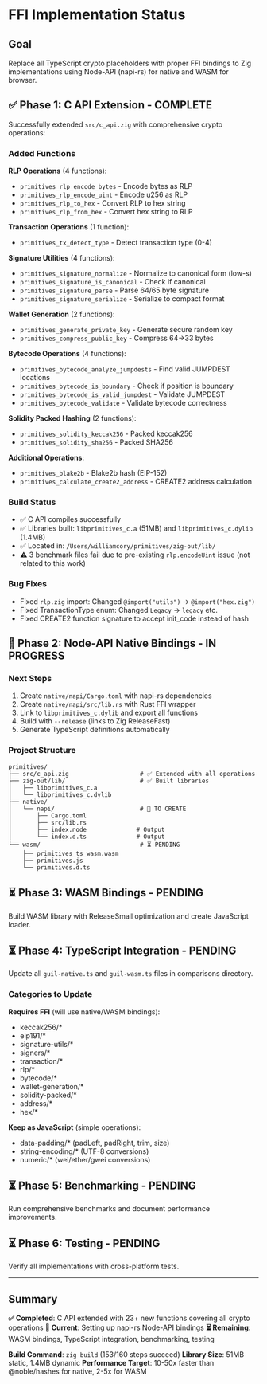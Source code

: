 # FFI Implementation Status

## Goal
Replace all TypeScript crypto placeholders with proper FFI bindings to Zig implementations using Node-API (napi-rs) for native and WASM for browser.

## ✅ Phase 1: C API Extension - COMPLETE

Successfully extended `src/c_api.zig` with comprehensive crypto operations:

### Added Functions

**RLP Operations** (4 functions):
- `primitives_rlp_encode_bytes` - Encode bytes as RLP
- `primitives_rlp_encode_uint` - Encode u256 as RLP
- `primitives_rlp_to_hex` - Convert RLP to hex string
- `primitives_rlp_from_hex` - Convert hex string to RLP

**Transaction Operations** (1 function):
- `primitives_tx_detect_type` - Detect transaction type (0-4)

**Signature Utilities** (4 functions):
- `primitives_signature_normalize` - Normalize to canonical form (low-s)
- `primitives_signature_is_canonical` - Check if canonical
- `primitives_signature_parse` - Parse 64/65 byte signature
- `primitives_signature_serialize` - Serialize to compact format

**Wallet Generation** (2 functions):
- `primitives_generate_private_key` - Generate secure random key
- `primitives_compress_public_key` - Compress 64→33 bytes

**Bytecode Operations** (4 functions):
- `primitives_bytecode_analyze_jumpdests` - Find valid JUMPDEST locations
- `primitives_bytecode_is_boundary` - Check if position is boundary
- `primitives_bytecode_is_valid_jumpdest` - Validate JUMPDEST
- `primitives_bytecode_validate` - Validate bytecode correctness

**Solidity Packed Hashing** (2 functions):
- `primitives_solidity_keccak256` - Packed keccak256
- `primitives_solidity_sha256` - Packed SHA256

**Additional Operations**:
- `primitives_blake2b` - Blake2b hash (EIP-152)
- `primitives_calculate_create2_address` - CREATE2 address calculation

### Build Status
- ✅ C API compiles successfully
- ✅ Libraries built: `libprimitives_c.a` (51MB) and `libprimitives_c.dylib` (1.4MB)
- ✅ Located in: `/Users/williamcory/primitives/zig-out/lib/`
- ⚠️  3 benchmark files fail due to pre-existing `rlp.encodeUint` issue (not related to this work)

### Bug Fixes
- Fixed `rlp.zig` import: Changed `@import("utils")` → `@import("hex.zig")`
- Fixed TransactionType enum: Changed `Legacy` → `legacy` etc.
- Fixed CREATE2 function signature to accept init_code instead of hash

## 🔄 Phase 2: Node-API Native Bindings - IN PROGRESS

### Next Steps
1. Create `native/napi/Cargo.toml` with napi-rs dependencies
2. Create `native/napi/src/lib.rs` with Rust FFI wrapper
3. Link to `libprimitives_c.dylib` and export all functions
4. Build with `--release` (links to Zig ReleaseFast)
5. Generate TypeScript definitions automatically

### Project Structure
```
primitives/
├── src/c_api.zig                    # ✅ Extended with all operations
├── zig-out/lib/                     # ✅ Built libraries
│   ├── libprimitives_c.a
│   └── libprimitives_c.dylib
├── native/
│   └── napi/                        # 🔄 TO CREATE
│       ├── Cargo.toml
│       ├── src/lib.rs
│       ├── index.node              # Output
│       └── index.d.ts              # Output
└── wasm/                            # ⏳ PENDING
    ├── primitives_ts_wasm.wasm
    ├── primitives.js
    └── primitives.d.ts
```

## ⏳ Phase 3: WASM Bindings - PENDING

Build WASM library with ReleaseSmall optimization and create JavaScript loader.

## ⏳ Phase 4: TypeScript Integration - PENDING

Update all `guil-native.ts` and `guil-wasm.ts` files in comparisons directory.

### Categories to Update
**Requires FFI** (will use native/WASM bindings):
- keccak256/*
- eip191/*
- signature-utils/*
- signers/*
- transaction/*
- rlp/*
- bytecode/*
- wallet-generation/*
- solidity-packed/*
- address/*
- hex/*

**Keep as JavaScript** (simple operations):
- data-padding/* (padLeft, padRight, trim, size)
- string-encoding/* (UTF-8 conversions)
- numeric/* (wei/ether/gwei conversions)

## ⏳ Phase 5: Benchmarking - PENDING

Run comprehensive benchmarks and document performance improvements.

## ⏳ Phase 6: Testing - PENDING

Verify all implementations with cross-platform tests.

---

## Summary

**✅ Completed**: C API extended with 23+ new functions covering all crypto operations
**🔄 Current**: Setting up napi-rs Node-API bindings
**⏳ Remaining**: WASM bindings, TypeScript integration, benchmarking, testing

**Build Command**: `zig build` (153/160 steps succeed)
**Library Size**: 51MB static, 1.4MB dynamic
**Performance Target**: 10-50x faster than @noble/hashes for native, 2-5x for WASM
